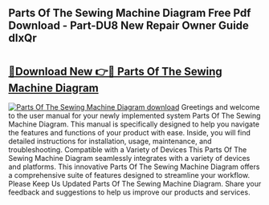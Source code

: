 ## Parts Of The Sewing Machine Diagram Free Pdf Download - Part-DU8 New Repair Owner Guide dIxQr

# <h2><a href="http://dflaj14.blite.top/?on=Parts+Of+The+Sewing+Machine+Diagram">🔗Download New 👉🔴 Parts Of The Sewing Machine Diagram</a></h2>

[![Parts Of The Sewing Machine Diagram download](https://i.imgur.com/lujVjoI.png)](http://dflaj14.blite.top/?on=Parts+Of+The+Sewing+Machine+Diagram)
Greetings and welcome to the user manual for your newly implemented system Parts Of The Sewing Machine Diagram. This manual is specifically designed to help you navigate the features and functions of your product with ease. Inside, you will find detailed instructions for installation, usage, maintenance, and troubleshooting. Compatible with a Variety of Devices This Parts Of The Sewing Machine Diagram seamlessly integrates with a variety of devices and platforms. This innovative Parts Of The Sewing Machine Diagram offers a comprehensive suite of features designed to streamline your workflow. Please Keep Us Updated Parts Of The Sewing Machine Diagram. Share your feedback and suggestions to help us improve our products and services.
